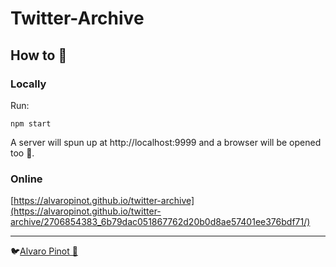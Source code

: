 # Twitter-Archive

## How to 👀

### Locally 

Run:

```
npm start
```

A server will spun up at http://localhost:9999 and a browser will be opened too 🥳.

### Online

[https://alvaropinot.github.io/twitter-archive](https://alvaropinot.github.io/twitter-archive/2706854383_6b79dac051867762d20b0d8ae57401ee376bdf71/)

---

🐦[Alvaro Pinot 🤘](https://twitter.com/alvaropinot)

